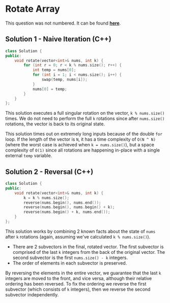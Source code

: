 # Rotate Array

This question was not numbered. It can be found [**here**](https://leetcode.com/explore/featured/card/top-interview-questions-easy/92/array/646/).

## Solution 1 - Naive Iteration (C++)

```C++
class Solution {
public:
    void rotate(vector<int>& nums, int k) {
        for (int r = 0; r < k % nums.size(); r++) {
            int temp = nums[0];
            for (int i = 1; i < nums.size(); i++) {
                swap(temp, nums[i]);
            }
            nums[0] = temp;
        }
    }
};
```

This solution executes a full singular rotation on the vector, `k % nums.size()` times. We do not need to perform the full `k` rotations since after `nums.size()` rotations, the vector is back to its original state.

This solution times out on extremely long inputs because of the double `for` loop. If the length of the vector is `N`, it has a time complexity of `O(N ^ N)` (where the worst case is achieved when `k = nums.size()`), but a space complexity of `O(1)` since all rotations are happening in-place with a single external `temp` variable.

## Solution 2 - Reversal (C++)

```C++
class Solution {
public:
    void rotate(vector<int>& nums, int k) {
        k = k % nums.size();
        reverse(nums.begin(), nums.end());
        reverse(nums.begin(), nums.begin() + k);
        reverse(nums.begin() + k, nums.end());
    }
};
```

This solution works by combining 2 known facts about the state of `nums` after `k` rotations (again, assuming we've calculated `k % nums.size()`).

- There are 2 subvectors in the final, rotated vector. The first subvector is comprised of the last `k` integers from the back of the original vector. The second subvector is the first `nums.size() - k` integers.
- The order of elements in each subvector is preserved.

By reversing the elements in the entire vector, we guarantee that the last `k` integers are moved to the front, and vice versa, although their relative ordering has been reversed. To fix the ordering we reverse the first subvector (which consists of `k` integers), then we reverse the second subvector independently.